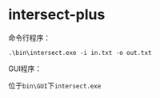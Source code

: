 # intersect-plus

命令行程序：

```
.\bin\intersect.exe -i in.txt -o out.txt
```

GUI程序：

位于`bin\GUI`下`intersect.exe`